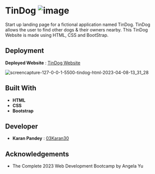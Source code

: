 # TinDog  ![image](https://user-images.githubusercontent.com/121372216/230710939-17873b8e-fc0c-490f-b206-726dbe41b16f.png)

Start up landing page for a fictional application named TinDog. 
TinDog allows the user to find other dogs & their owners nearby.
This TinDog Website is made using HTML, CSS and BootStrap.

## Deployment

**Deployed Website** : [TinDog Website](https://03karan30.github.io/tindog-website/)

![screencapture-127-0-0-1-5500-tindog-html-2023-04-08-13_31_28](https://user-images.githubusercontent.com/121372216/230711021-3e95138a-6782-4bde-942b-ff0e5c75b952.png)


## Built With

* **HTML**
* **CSS**
* **Bootstrap**


## Developer

* **Karan Pandey** : [03Karan30](https://github.com/03Karan30)


## Acknowledgements

* The Complete 2023 Web Development Bootcamp by Angela Yu

